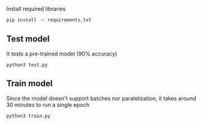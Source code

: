Install required libraries

```sh
pip install -r requirements.txt
```

## Test model
It tests a pre-trained model (90% accuracy)
```
python3 test.py
```

## Train model
Since the model doesn't support batches nor paralelization, it takes around 30 minutes to run a single epoch

```py
python3 train.py
```